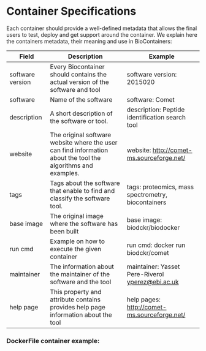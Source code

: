 Container Specifications
========================

Each container should provide a well-defined metadata that allows the final users to test, deploy and get support around the container. 
We explain here the containers metadata, their meaning and use in BioContainers: 
 


| Field                 | Description                                                                                                                | Example                                                  | 
|-----------------------|----------------------------------------------------------------------------------------------------------------------------|----------------------------------------------------------|
| software version      | Every Biocontainer should contains the actual version of the software and tool                                             | software version: 2015020                                | 
| software              | Name of the software                                                                                                       | software: Comet                                          |
| description           | A short description of the software or tool.                                                                               | description: Peptide identification search tool          | 
| website               | The original software website where the user can find information about the tool the algorithms and examples.              | website: http://comet-ms.sourceforge.net/                | 
| tags                  | Tags about the software that enable to find and classify the software tool.                                                | tags: proteomics, mass spectrometry, biocontainers       |                   
| base image            | The original image where the software has been built                                                                       | base image: biodckr/biodocker                            |
| run cmd               | Example on how to execute the given container                                                                              | run cmd: docker run biodckr/comet <options> <files>      | 
| maintainer            | The information about the maintainer of the software and the tool                                                          | maintainer: Yasset Pere-Riverol <yperez@ebi.ac.uk>       |
| help page             | This property and attribute contains provides help page information about the tool                                         | help pages: http://comet-ms.sourceforge.net/             | 
  
  
### DockerFile container example: 



